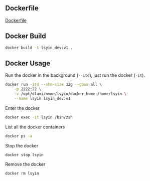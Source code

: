 ## Dockerfile

[Dockerfile](./Dockerfile)
    
## Docker Build

```bash
docker build -t lsyin_dev:v1 .
```

## Docker Usage

Run the docker in the background (`--itd`), just run the docker (`-it`).

```bash
docker run -itd --shm-size 32g --gpus all \
    -p 2222:22 \
    -v /opt/dlami/nvme/lsyin/docker_home:/home/lsyin \
    --name lsyin lsyin_dev:v1
```

Enter the docker

```bash
docker exec -it lsyin /bin/zsh
```

List all the docker containers

```bash 
docker ps -a
```

Stop the docker

```bash
docker stop lsyin
```

Remove the docker

```bash
docker rm lsyin
```
